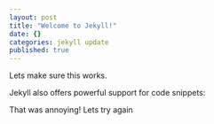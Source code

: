 ```yaml
---
layout: post
title: "Welcome to Jekyll!"
date: {}
categories: jekyll update
published: true
---
```


Lets make sure this works.

Jekyll also offers powerful support for code snippets:

That was annoying! Lets try again